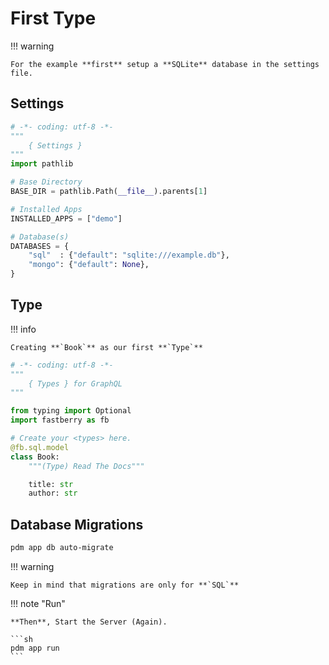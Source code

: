 # First **Type**

!!! warning

    For the example **first** setup a **SQLite** database in the settings file.

## Settings

```python title="config/settings.py"
# -*- coding: utf-8 -*-
"""
    { Settings }
"""
import pathlib

# Base Directory
BASE_DIR = pathlib.Path(__file__).parents[1]

# Installed Apps
INSTALLED_APPS = ["demo"]

# Database(s)
DATABASES = {
    "sql"  : {"default": "sqlite:///example.db"},
    "mongo": {"default": None},
}
```

## Type

!!! info

    Creating **`Book`** as our first **`Type`**

```python title="apps/demo/types.py"
# -*- coding: utf-8 -*-
"""
    { Types } for GraphQL
"""

from typing import Optional
import fastberry as fb

# Create your <types> here.
@fb.sql.model
class Book:
    """(Type) Read The Docs"""

    title: str
    author: str
```

## Database Migrations

```sh
pdm app db auto-migrate
```

!!! warning

    Keep in mind that migrations are only for **`SQL`**

<div id="terminal-getting-started-first-type" data-termynal></div>

!!! note "Run"

    **Then**, Start the Server (Again).

    ```sh
    pdm app run
    ```
